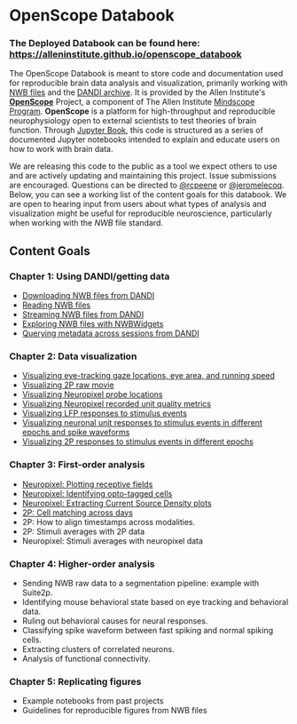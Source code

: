 # OpenScope Databook

### **The Deployed Databook can be found here: https://alleninstitute.github.io/openscope_databook**

The OpenScope Databook is meant to store code and documentation used for reproducible brain data analysis and visualization, primarily working with [NWB files](https://www.nwb.org/how-to-use/) and the [DANDI archive](https://dandiarchive.org/). It is provided by the Allen Institute's **[OpenScope](https://alleninstitute.org/what-we-do/brain-science/research/mindscope-program/openscope/)** Project, a component of The Allen Institute [Mindscope Program](https://alleninstitute.org/what-we-do/brain-science/research/mindscope-program/). **OpenScope** is a platform for high-throughput and reproducible neurophysiology open to external scientists to test theories of brain function. Through [Jupyter Book](https://jupyterbook.org/), this code is structured as a series of documented Jupyter notebooks intended to explain and educate users on how to work with brain data.

We are releasing this code to the public as a tool we expect others to use and are actively updating and maintaining this project. Issue submissions are encouraged. Questions can be directed to [@rcpeene](https://github.com/rcpeene) or [@jeromelecoq](https://github.com/jeromelecoq). Below, you can see a working list of the content goals for this databook. We are open to hearing input from users about what types of analysis and visualization might be useful for reproducible neuroscience, particularly when working with the *NWB* file standard.

## Content Goals

### Chapter 1: Using DANDI/getting data
- [Downloading NWB files from DANDI](https://github.com/AllenInstitute/openscope_databook/blob/main/docs/basics/download_nwb.ipynb)
- [Reading NWB files](https://github.com/AllenInstitute/openscope_databook/blob/main/docs/basics/read_nwb.ipynb)
- [Streaming NWB files from DANDI](https://github.com/AllenInstitute/openscope_databook/blob/main/docs/basics/stream_nwb.ipynb)
- [Exploring NWB files with NWBWidgets](https://github.com/AllenInstitute/openscope_databook/blob/main/docs/basics/use_nwbwidgets.ipynb)
- [Querying metadata across sessions from DANDI](https://github.com/AllenInstitute/openscope_databook/blob/main/docs/basics/get_dandiset_metadata.ipynb)

### Chapter 2: Data visualization
- [Visualizing eye-tracking gaze locations, eye area, and running speed](https://github.com/AllenInstitute/openscope_databook/blob/main/docs/visualization/visualize_eye_tracking.ipynb)
- [Visualizing 2P raw movie](https://github.com/AllenInstitute/openscope_databook/blob/main/docs/visualization/visualize_2p_raw.ipynb)
- [Visualizing Neuropixel probe locations](https://github.com/AllenInstitute/openscope_databook/blob/main/docs/visualization/visualize_neuropixel_probes.ipynb)
- [Visualizing Neuropixel recorded unit quality metrics](https://github.com/AllenInstitute/openscope_databook/blob/main/docs/visualization/visualize_unit_metrics.ipynb)
- [Visualizing LFP responses to stimulus events](https://github.com/AllenInstitute/openscope_databook/blob/main/docs/visualization/visualize_lfp_responses.ipynb)
- [Visualizing neuronal unit responses to stimulus events in different epochs and spike waveforms](https://github.com/AllenInstitute/openscope_databook/blob/main/docs/visualization/visualize_unit_responses.ipynb)
- [Visualizing 2P responses to stimulus events in different epochs](https://github.com/AllenInstitute/openscope_databook/blob/main/docs/visualization/visualize_2p_responses.ipynb)

### Chapter 3: First-order analysis
- [Neuropixel: Plotting receptive fields](https://github.com/AllenInstitute/openscope_databook/blob/main/docs/first-order/receptive_fields.ipynb)
- [Neuropixel: Identifying opto-tagged cells](https://github.com/AllenInstitute/openscope_databook/blob/main/docs/first-order/optotagging.ipynb)
- [Neuropixel: Extracting Current Source Density plots](https://github.com/AllenInstitute/openscope_databook/blob/main/docs/first-order/current_source_density.ipynb)
- [2P: Cell matching across days](https://github.com/AllenInstitute/openscope_databook/blob/main/docs/first-order/cell_matching.ipynb)
- 2P: How to align timestamps across modalities.
- 2P: Stimuli averages with 2P data
- Neuropixel: Stimuli averages with neuropixel data

### Chapter 4: Higher-order analysis
- Sending NWB raw data to a segmentation pipeline: example with Suite2p.
- Identifying mouse behavioral state based on eye tracking and behavioral data.
- Ruling out behavioral causes for neural responses.
- Classifying spike waveform between fast spiking and normal spiking cells.
- Extracting clusters of correlated neurons.
- Analysis of functional connectivity.

### Chapter 5: Replicating figures
- Example notebooks from past projects
- Guidelines for reproducible figures from NWB files
